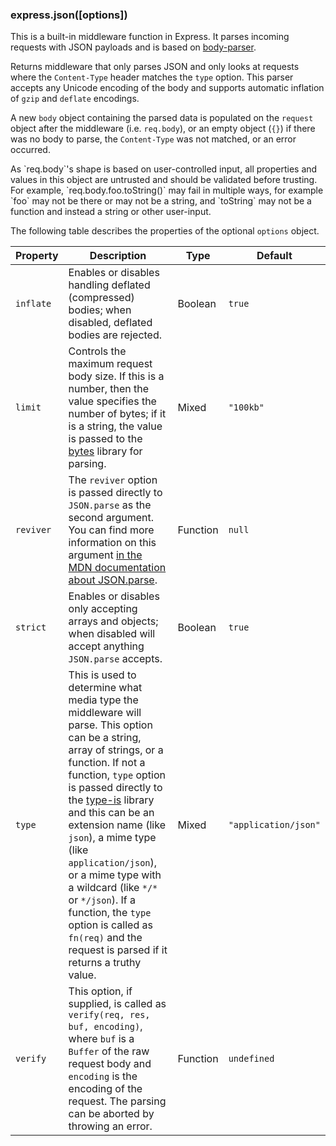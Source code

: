 <h3 id='express.json' class='h2'>express.json([options])</h3>

This is a built-in middleware function in Express. It parses incoming requests
with JSON payloads and is based on
[body-parser](/resources/middleware/body-parser.html).

Returns middleware that only parses JSON and only looks at requests where
the `Content-Type` header matches the `type` option. This parser accepts any
Unicode encoding of the body and supports automatic inflation of `gzip` and
`deflate` encodings.

A new `body` object containing the parsed data is populated on the `request`
object after the middleware (i.e. `req.body`), or an empty object (`{}`) if
there was no body to parse, the `Content-Type` was not matched, or an error
occurred.

<div class="doc-box doc-warn" markdown="1">
As `req.body`'s shape is based on user-controlled input, all properties and
values in this object are untrusted and should be validated before trusting.
For example, `req.body.foo.toString()` may fail in multiple ways, for example
`foo` may not be there or may not be a string, and `toString` may not be a
function and instead a string or other user-input.
</div>

The following table describes the properties of the optional `options` object.

| Property  | Description                                                                                                                                                                                                                                                                                                                                                                                                                                                                                                                    | Type     | Default              |
| --------- | ------------------------------------------------------------------------------------------------------------------------------------------------------------------------------------------------------------------------------------------------------------------------------------------------------------------------------------------------------------------------------------------------------------------------------------------------------------------------------------------------------------------------------ | -------- | -------------------- |
| `inflate` | Enables or disables handling deflated (compressed) bodies; when disabled, deflated bodies are rejected.                                                                                                                                                                                                                                                                                                                                                                                                                        | Boolean  | `true`               |
| `limit`   | Controls the maximum request body size. If this is a number, then the value specifies the number of bytes; if it is a string, the value is passed to the [bytes](https://www.npmjs.com/package/bytes) library for parsing.                                                                                                                                                                                                                                                                                                     | Mixed    | `"100kb"`            |
| `reviver` | The `reviver` option is passed directly to `JSON.parse` as the second argument. You can find more information on this argument [in the MDN documentation about JSON.parse](https://developer.mozilla.org/en-US/docs/Web/JavaScript/Reference/Global_Objects/JSON/parse#Example.3A_Using_the_reviver_parameter).                                                                                                                                                                                                                | Function | `null`               |
| `strict`  | Enables or disables only accepting arrays and objects; when disabled will accept anything `JSON.parse` accepts.                                                                                                                                                                                                                                                                                                                                                                                                                | Boolean  | `true`               |
| `type`    | This is used to determine what media type the middleware will parse. This option can be a string, array of strings, or a function. If not a function, `type` option is passed directly to the [type-is](https://www.npmjs.org/package/type-is#readme) library and this can be an extension name (like `json`), a mime type (like `application/json`), or a mime type with a wildcard (like `*/*` or `*/json`). If a function, the `type` option is called as `fn(req)` and the request is parsed if it returns a truthy value. | Mixed    | `"application/json"` |
| `verify`  | This option, if supplied, is called as `verify(req, res, buf, encoding)`, where `buf` is a `Buffer` of the raw request body and `encoding` is the encoding of the request. The parsing can be aborted by throwing an error.                                                                                                                                                                                                                                                                                                    | Function | `undefined`          |
